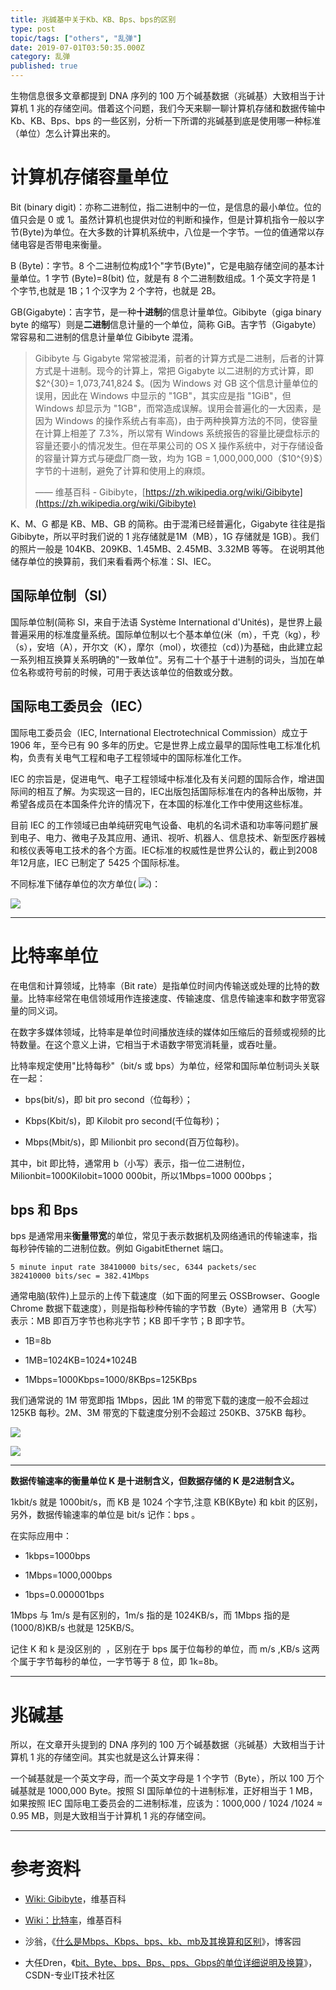 ```yaml
---
title: 兆碱基中关于Kb、KB、Bps、bps的区别
type: post
topic/tags: ["others", "乱弹"]
date: 2019-07-01T03:50:35.000Z
category: 乱弹
published: true
---
```


生物信息很多文章都提到 DNA 序列的 100 万个碱基数据（兆碱基）大致相当于计算机 1 兆的存储空间。借着这个问题，我们今天来聊一聊计算机存储和数据传输中 Kb、KB、Bps、bps 的一些区别，分析一下所谓的兆碱基到底是使用哪一种标准（单位）怎么计算出来的。
# 计算机存储容量单位

Bit (binary digit)：亦称二进制位，指二进制中的一位，是信息的最小单位。位的值只会是 0 或 1。虽然计算机也提供对位的判断和操作，但是计算机指令一般以字节(Byte)为单位。在大多数的计算机系统中，八位是一个字节。一位的值通常以存储电容是否带电来衡量。

B (Byte)：字节。8 个二进制位构成1个"字节(Byte)"，它是电脑存储空间的基本计量单位。1 字节 (Byte)=8(bit) 位，就是有 8 个二进制数组成。1 个英文字符是 1 个字节,也就是 1B；1 个汉字为 2 个字符，也就是 2B。

GB(Gigabyte)：吉字节，是一种**十进制**的信息计量单位。Gibibyte（giga binary byte 的缩写）则是**二进制**信息计量的一个单位，简称 GiB。吉字节（Gigabyte）常容易和二进制的信息计量单位 Gibibyte 混淆。

> Gibibyte 与 Gigabyte 常常被混淆，前者的计算方式是二进制，后者的计算方式是十进制。现今的计算上，常把 Gigabyte 以二进制的方式计算，即 $2^{30}= 1,073,741,824 $。(因为 Windows 对 GB 这个信息计量单位的误用，因此在 Windows 中显示的 "1GB"，其实应是指 "1GiB"，但 Windows 却显示为 "1GB"，而常造成误解。误用会普遍化的一大因素，是因为 Windows 的操作系统占有率高)，由于两种换算方法的不同，使容量在计算上相差了 7.3%，所以常有 Windows 系统报告的容量比硬盘标示的容量还要小的情况发生。但在苹果公司的 OS X 操作系统中，对于存储设备的容量计算方式与硬盘厂商一致，均为 1GB = 1,000,000,000（$10^{9}$）字节的十进制，避免了计算和使用上的麻烦。
> 
> —— 维基百科 - Gibibyte，[https://zh.wikipedia.org/wiki/Gibibyte](https://zh.wikipedia.org/wiki/Gibibyte)


K、M、G 都是 KB、MB、GB 的简称。由于混淆已经普遍化，Gigabyte 往往是指 Gibibyte，所以平时我们说的 1 兆存储就是1M（MB），1G 存储就是 1GB）。我们的照片一般是 104KB、209KB、1.45MB、2.45MB、3.32MB 等等。
在说明其他储存单位的换算前，我们来看看两个标准：SI、IEC。
## 国际单位制（SI）

国际单位制(简称 SI，来自于法语 Système International d'Unités)，是世界上最普遍采用的标准度量系统。国际单位制以七个基本单位(米（m），千克（kg），秒（s），安培（A），开尔文（K），摩尔（mol），坎德拉（cd）)为基础，由此建立起一系列相互换算关系明确的"一致单位"。另有二十个基于十进制的词头，当加在单位名称或符号前的时候，可用于表达该单位的倍数或分数。
## 国际电工委员会（IEC）

国际电工委员会（IEC, International Electrotechnical Commission）成立于 1906 年，至今已有 90 多年的历史。它是世界上成立最早的国际性电工标准化机构，负责有关电气工程和电子工程领域中的国际标准化工作。

IEC 的宗旨是，促进电气、电子工程领域中标准化及有关问题的国际合作，增进国际间的相互了解。为实现这一目的，IEC出版包括国际标准在内的各种出版物，并希望各成员在本国条件允许的情况下，在本国的标准化工作中使用这些标准。

目前 IEC 的工作领域已由单纯研究电气设备、电机的名词术语和功率等问题扩展到电子、电力、微电子及其应用、通讯、视听、机器人、信息技术、新型医疗器械和核仪表等电工技术的各个方面。IEC标准的权威性是世界公认的，截止到2008年12月底，IEC 已制定了 5425 个国际标准。

不同标准下储存单位的次方单位( ![](https://note.bioitee.com/yuque/__latex/d97d16fbb399fa909887f8349724a08a.svg#align=left&card=math&code=2%5E%7B10%7D%20%3D%201024&height=24&width=76))：


![](https://note-db.oss-cn-shenzhen.aliyuncs.com/2018/10/16-Tue/byte.png#width=)

---

# 比特率单位

在电信和计算领域，比特率（Bit rate）是指单位时间内传输送或处理的比特的数量。比特率经常在电信领域用作连接速度、传输速度、信息传输速率和数字带宽容量的同义词。

在数字多媒体领域，比特率是单位时间播放连续的媒体如压缩后的音频或视频的比特数量。在这个意义上讲，它相当于术语数字带宽消耗量，或吞吐量。

比特率规定使用"比特每秒"（bit/s 或 bps）为单位，经常和国际单位制词头关联在一起：

- bps(bit/s)，即 bit pro second（位每秒）；

- Kbps(Kbit/s)，即 Kilobit pro second(千位每秒)；

- Mbps(Mbit/s)，即 Milionbit pro second(百万位每秒)。


其中，bit 即比特，通常用 b（小写）表示，指一位二进制位，Milionbit=1000Kilobit=1000 000bit，所以1Mbps=1000 000bps；
## bps 和 Bps

bps 是通常用来**衡量带宽**的单位，常见于表示数据机及网络通讯的传输速率，指每秒钟传输的二进制位数。例如 GigabitEthernet 端口。
```
5 minute input rate 38410000 bits/sec, 6344 packets/sec
382410000 bits/sec = 382.41Mbps
```

通常电脑(软件)上显示的上传下载速度（如下面的阿里云 OSSBrowser、Google Chrome 数据下载速度），则是指每秒种传输的字节数（Byte）通常用 B（大写）表示：MB 即百万字节也称兆字节；KB 即千字节；B 即字节。

- 1B=8b

- 1MB=1024KB=1024*1024B

- 1Mbps=1000Kbps=1000/8KBps=125KBps


我们通常说的 1M 带宽即指 1Mbps，因此 1M 的带宽下载的速度一般不会超过 125KB 每秒。2M、3M 带宽的下载速度分别不会超过 250KB、375KB 每秒。

![](https://note-db.oss-cn-shenzhen.aliyuncs.com/2018/10/16-Tue/ossbrowser_upload.png/bioinit#width=)

![](https://note-db.oss-cn-shenzhen.aliyuncs.com/2018/10/16-Tue/chrome_download_1.png/bioinit#width=)

---


**数据传输速率的衡量单位 K 是十进制含义，但数据存储的 K 是2进制含义。**

1kbit/s 就是 1000bit/s，而 KB 是 1024 个字节,注意 KB(KByte) 和 kbit 的区别，另外，数据传输速率的单位是 bit/s 记作：bps 。

在实际应用中：

- 1kbps=1000bps

- 1Mbps=1000,000bps

- 1bps=0.000001bps


1Mbps 与 1m/s 是有区别的，1m/s 指的是 1024KB/s，而 1Mbps 指的是(1000/8)KB/s 也就是 125KB/S。

记住 K 和 k 是没区别的  ，区别在于 bps 属于位每秒的单位，而 m/s ,KB/s 这两个属于字节每秒的单位，一字节等于 8 位，即 1k=8b。

---

# 兆碱基

所以，在文章开头提到的 DNA 序列的 100 万个碱基数据（兆碱基）大致相当于计算机 1 兆的存储空间。其实也就是这么计算来得：

一个碱基就是一个英文字母，而一个英文字母是 1 个字节（Byte），所以 100 万个碱基就是 1000,000 Byte。按照 SI 国际单位的十进制标准，正好相当于 1 MB，如果按照 IEC 国际电工委员会的二进制标准，应该为：1000,000 / 1024 /1024 ≈ 0.95 MB，则是大致相当于计算机 1 兆的存储空间。

---

# 参考资料

- [Wiki: Gibibyte](https://zh.wikipedia.org/wiki/Gibibyte)，维基百科

- [Wiki：比特率](https://zh.wikipedia.org/wiki/%E6%AF%94%E7%89%B9%E7%8E%87)，维基百科

- 沙翁，《[什么是Mbps、Kbps、bps、kb、mb及其换算和区别](https://www.cnblogs.com/shaweng/p/3816985.html)》，博客园

- 大任Dren，《[bit、Byte、bps、Bps、pps、Gbps的单位详细说明及换算](https://blog.csdn.net/a9254778/article/details/8513086)》，CSDN-专业IT技术社区



